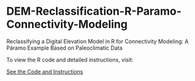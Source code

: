 # DEM-Reclassification-R-Paramo-Connectivity-Modeling
Reclassifying a Digital Elevation Model in R for Connectivity Modeling: A Páramo Example Based on Paleoclimatic Data

To view the R code and detailed instructions, visit:

[See the Code and Instructions](https://innerhaze.github.io/Reclassifying-a-Digital-Elevation-Model-in-R-for-Connectivity-Modeling-P-ramo-Case-Study/)
